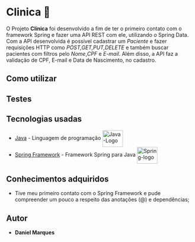# Clinica 🚀
O Projeto **Clínica** foi desenvolvido a fim de ter o primeiro contato com o framework Spring e fazer uma API REST com ele, utilizando o Spring Data. Com a API desenvolvida é possível cadastrar um *Paciente* e fazer requisições HTTP como *POST,GET,PUT,DELETE* e também buscar pacientes com filtros pelo *Nome*,*CPF* e *E-mail*. Além disso, a API faz a validação de CPF, E-mail e Data de Nascimento, no cadastro.

## Como utilizar<br>

## Testes<br>

## Tecnologias usadas<br>
* [Java](https://www.oracle.com/java/technologies/downloads/#jdk18-windows) - Linguagem de programação <img align="center" alt="Java-Logo" height="45" width="55" src="https://cdn.jsdelivr.net/gh/devicons/devicon/icons/java/java-original-wordmark.svg"/>
* [Spring Framework](https://spring.io/) - Framework Spring para Java <img align="center" alt="Spring-logo" height="45" width="55" src="https://cdn.jsdelivr.net/gh/devicons/devicon/icons/spring/spring-original-wordmark.svg" />

## Conhecimentos adquiridos<br>
  * Tive meu primeiro contato com o Spring Framework e pude compreender um pouco a respeito das anotações (@) e dependências;

## Autor
* **Daniel Marques**
  
